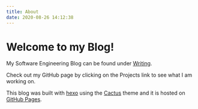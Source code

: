 ```yaml
---
title: About
date: 2020-08-26 14:12:38
---
```


# Welcome to my Blog!

My Software Engineering Blog can be found under [Writing](/tags/CSCI362/).

Check out my GitHub page by clicking on the Projects link to see what I am working on.

This blog was built with [hexo](https://hexo.io) using the [Cactus](https://github.com/probberechts/hexo-theme-cactus) theme and it is hosted on [GitHub Pages](https://pages.github.com/).
